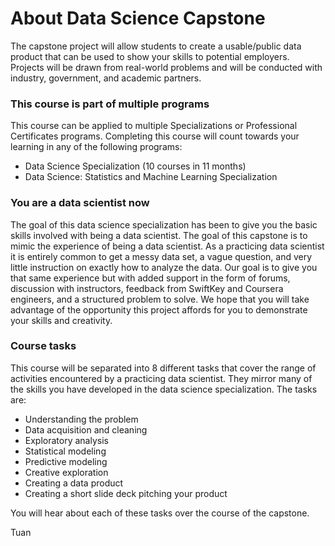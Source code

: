 # About Data Science Capstone

The capstone project will allow students to create a usable/public data product that can be used to show your skills to potential employers. Projects will be drawn from real-world problems and will be conducted with industry, government, and academic partners.

### This course is part of multiple programs
This course can be applied to multiple Specializations or Professional Certificates programs. Completing this course will count towards your learning in any of the following programs:

- Data Science Specialization (10 courses in 11 months)
- Data Science: Statistics and Machine Learning Specialization

### You are a data scientist now

The goal of this data science specialization has been to give you the basic skills involved with being a data scientist. The goal of this capstone is to mimic the experience of being a data scientist. As a practicing data scientist it is entirely common to get a messy data set, a vague question, and very little instruction on exactly how to analyze the data. Our goal is to give you that same experience but with added support in the form of forums, discussion with instructors, feedback from SwiftKey and Coursera engineers, and a structured problem to solve. We hope that you will take advantage of the opportunity this project affords for you to demonstrate your skills and creativity. 

### Course tasks

This course will be separated into 8 different tasks that cover the range of activities encountered by a practicing data scientist. They mirror many of the skills you have developed in the data science specialization. The tasks are:

- Understanding the problem
- Data acquisition and cleaning
- Exploratory analysis
- Statistical modeling
- Predictive modeling
- Creative exploration
- Creating a data product
- Creating a short slide deck pitching your product

You will hear about each of these tasks over the course of the capstone.

Tuan



